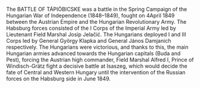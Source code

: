 The BATTLE OF TÁPIÓBICSKE was a battle in the Spring Campaign of the Hungarian War of Independence (1848–1849), fought on 4April 1849 between the Austrian Empire and the Hungarian Revolutionary Army. The Habsburg forces consisted of the I Corps of the Imperial Army led by Lieutenant Field Marshal Josip Jelačić. The Hungarians deployed I and III Corps led by General György Klapka and General János Damjanich respectively. The Hungarians were victorious, and thanks to this, the main Hungarian armies advanced towards the Hungarian capitals (Buda and Pest), forcing the Austrian high commander, Field Marshal Alfred I, Prince of Windisch-Grätz fight a decisive battle at Isaszeg, which would decide the fate of Central and Western Hungary until the intervention of the Russian forces on the Habsburg side in June 1849.
